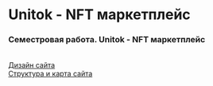 # Unitok - NFT маркетплейс

<h3>Семестровая работа. Unitok - NFT маркетплейс</h3> 
  <br/>
<a href="https://fixcode.ru/templates/html/unitok/"> Дизайн сайта </a>
<br/>
<a href="https://miro.com/app/board/uXjVNhP02qc=/"> Структура и карта сайта </a>

